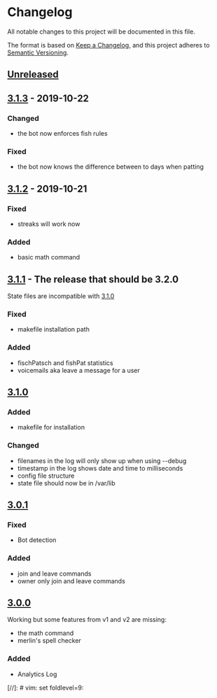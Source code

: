 # Changelog
All notable changes to this project will be documented in this file.

The format is based on [Keep a Changelog](https://keepachangelog.com/en/1.0.0/),
and this project adheres to [Semantic Versioning](https://semver.org/spec/v2.0.0.html).

## [Unreleased]

## [3.1.3] - 2019-10-22

### Changed

* the bot now enforces fish rules

### Fixed

* the bot now knows the difference between to days when patting

## [3.1.2] - 2019-10-21

### Fixed

* streaks will work now

### Added

* basic math command

## [3.1.1] - The release that should be 3.2.0

State files are incompatible with [3.1.0]

### Fixed

* makefile installation path

### Added

* fischPatsch and fishPat statistics
* voicemails aka leave a message for a user

## [3.1.0]

### Added

* makefile for installation

### Changed

* filenames in the log will only show up when using --debug
* timestamp in the log shows date and time to milliseconds
* config file structure
* state file should now be in /var/lib

## [3.0.1]

### Fixed

* Bot detection

### Added

* join and leave commands
* owner only join and leave commands

## [3.0.0]

Working but some features from v1 and v2 are missing:

* the math command
* merlin's spell checker

### Added

* Analytics Log

[Unreleased]: https://github.com/Chronophylos/chb3/compare/v3.1.3..HEAD
[3.1.3]: https://github.com/Chronophylos/chb3/compare/v3.1.2..v3.1.3
[3.1.2]: https://github.com/Chronophylos/chb3/compare/v3.1.1..v3.1.2
[3.1.1]: https://github.com/Chronophylos/chb3/compare/v3.1.0..v3.1.1
[3.1.0]: https://github.com/Chronophylos/chb3/compare/v3.0.1..v3.1.0
[3.0.1]: https://github.com/Chronophylos/chb3/compare/v3.0.0..v3.0.1
[3.0.0]: https://github.com/Chronophylos/chb3/releases/tag/v3.0.0

[//]: # vim: set foldlevel=9:
